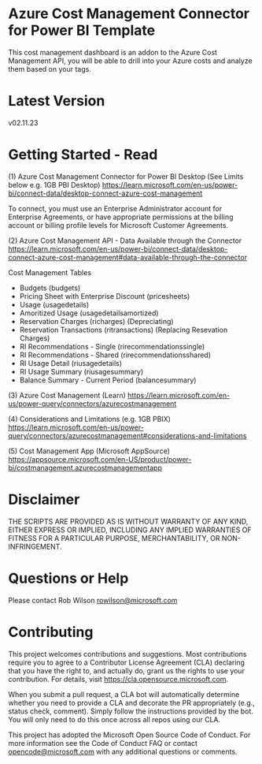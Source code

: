 # Azure Cost Management Connector for Power BI Template
This cost management dashboard is an addon to the Azure Cost Management API, you will be able to drill into your Azure costs and analyze them based on your tags.

# Latest Version
v02.11.23

# Getting Started - Read 

(1) Azure Cost Management Connector for Power BI Desktop (See Limits below e.g. 1GB PBI Desktop)
https://learn.microsoft.com/en-us/power-bi/connect-data/desktop-connect-azure-cost-management

To connect, you must use an Enterprise Administrator account for Enterprise Agreements, or have appropriate permissions at the billing account or billing profile levels for Microsoft Customer Agreements.

(2) Azure Cost Management API - Data Available through the Connector
https://learn.microsoft.com/en-us/power-bi/connect-data/desktop-connect-azure-cost-management#data-available-through-the-connector

Cost Management Tables
- Budgets (budgets)
- Pricing Sheet with Enterprise Discount (pricesheets)
- Usage (usagedetails)
- Amoritized Usage (usagedetailsamortized)
- Reservation Charges (richarges) (Depreciating)
- Reservation Transactions (ritransactions) (Replacing Resevation Charges)
- RI Recommendations - Single (rirecommendationssingle)
- RI Recommendations - Shared (rirecommendationsshared)
- RI Usage Detail (riusagedetails)
- RI Usage Summary (riusagesummary)
- Balance Summary - Current Period (balancesummary)

(3) Azure Cost Management (Learn)
https://learn.microsoft.com/en-us/power-query/connectors/azurecostmanagement

(4) Considerations and Limitations (e.g. 1GB PBIX)
https://learn.microsoft.com/en-us/power-query/connectors/azurecostmanagement#considerations-and-limitations

(5) Cost Management App (Microsoft AppSource) 
https://appsource.microsoft.com/en-US/product/power-bi/costmanagement.azurecostmanagementapp


# Disclaimer
THE SCRIPTS ARE PROVIDED AS IS WITHOUT WARRANTY OF ANY KIND, EITHER EXPRESS OR IMPLIED, INCLUDING ANY IMPLIED WARRANTIES OF FITNESS FOR A PARTICULAR PURPOSE, MERCHANTABILITY, OR NON-INFRINGEMENT.

# Questions or Help 
Please contact Rob Wilson rowilson@microsoft.com

# Contributing
This project welcomes contributions and suggestions. Most contributions require you to agree to a Contributor License Agreement (CLA) declaring that you have the right to, and actually do, grant us the rights to use your contribution. For details, visit https://cla.opensource.microsoft.com.

When you submit a pull request, a CLA bot will automatically determine whether you need to provide a CLA and decorate the PR appropriately (e.g., status check, comment). Simply follow the instructions provided by the bot. You will only need to do this once across all repos using our CLA.

This project has adopted the Microsoft Open Source Code of Conduct. For more information see the Code of Conduct FAQ or contact opencode@microsoft.com with any additional questions or comments.
